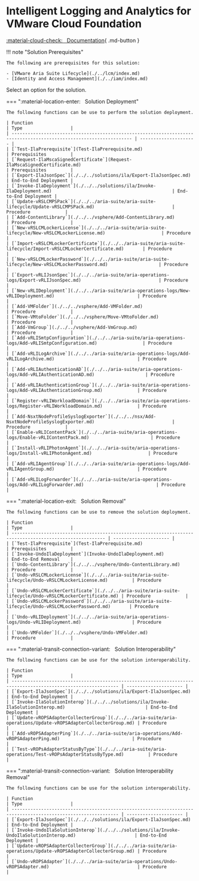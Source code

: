 # Intelligent Logging and Analytics for VMware Cloud Foundation

[:material-cloud-check: &nbsp; Documentation][solution]{ .md-button }

!!! note "Solution Prerequisites"

    The following are prerequisites for this solution:

    - [VMware Aria Suite Lifecycle](./../lcm/index.md)
    - [Identity and Access Management](./../iam/index.md)

Select an option for the solution.

=== ":material-location-enter: &nbsp; Solution Deployment"

    The following functions can be use to perform the solution deployment.

    | Function                                                                                                            | Type                  |
    | ------------------------------------------------------------------------------------------------------------------- | --------------------- |
    | [`Test-IlaPrerequisite`](Test-IlaPrerequisite.md)                                                                   | Prerequisites         |
    | [`Request-IlaMscaSignedCertificate`](Request-IlaMscaSignedCertificate.md)                                           | Prerequisites         |
    | [`Export-IlaJsonSpec`](./../../solutions/ila/Export-IlaJsonSpec.md)                                                 | End-to-End Deployment |
    | [`Invoke-IlaDeployment`](./../../solutions/ila/Invoke-IlaDeployment.md)                                             | End-to-End Deployment |
    | [`Update-vRSLCMPSPack`](./../../aria-suite/aria-suite-lifecycle/Update-vRSLCMPSPack.md)                             | Procedure             |
    | [`Add-ContentLibrary`](./../../vsphere/Add-ContentLibrary.md)                                                       | Procedure             |
    | [`New-vRSLCMLockerLicense`](./../../aria-suite/aria-suite-lifecycle/New-vRSLCMLockerLicense.md)                     | Procedure             |
    | [`Import-vRSLCMLockerCertificate`](./../../aria-suite/aria-suite-lifecycle/Import-vRSLCMLockerCertificate.md)       | Procedure             |
    | [`New-vRSLCMLockerPassword`](./../../aria-suite/aria-suite-lifecycle/New-vRSLCMLockerPassword.md)                   | Procedure             |
    | [`Export-vRLIJsonSpec`](./../../aria-suite/aria-operations-logs/Export-vRLIJsonSpec.md)                             | Procedure             |
    | [`New-vRLIDeployment`](./../../aria-suite/aria-operations-logs/New-vRLIDeployment.md)                               | Procedure             |
    | [`Add-VMFolder`](./../../vsphere/Add-VMFolder.md)                                                                   | Procedure             |
    | [`Move-VMtoFolder`](./../../vsphere/Move-VMtoFolder.md)                                                             | Procedure             |
    | [`Add-VmGroup`](./../../vsphere/Add-VmGroup.md)                                                                     | Procedure             |
    | [`Add-vRLISmtpConfiguration`](./../../aria-suite/aria-operations-logs/Add-vRLISmtpConfiguration.md)                 | Procedure             |
    | [`Add-vRLILogArchive`](./../../aria-suite/aria-operations-logs/Add-vRLILogArchive.md)                               | Procedure             |
    | [`Add-vRLIAuthenticationAD`](./../../aria-suite/aria-operations-logs/Add-vRLIAuthenticationAD.md)                   | Procedure             |
    | [`Add-vRLIAuthenticationGroup`](./../../aria-suite/aria-operations-logs/Add-vRLIAuthenticationGroup.md)             | Procedure             |
    | [`Register-vRLIWorkloadDomain`](./../../aria-suite/aria-operations-logs/Register-vRLIWorkloadDomain.md)             | Procedure             |
    | [`Add-NsxtNodeProfileSyslogExporter`](./../../nsx/Add-NsxtNodeProfileSyslogExporter.md)                             | Procedure             |
    | [`Enable-vRLIContentPack`](./../../aria-suite/aria-operations-logs/Enable-vRLIContentPack.md)                       | Procedure             |
    | [`Install-vRLIPhotonAgent`](./../../aria-suite/aria-operations-logs/Install-vRLIPhotonAgent.md)                     | Procedure             |
    | [`Add-vRLIAgentGroup`](./../../aria-suite/aria-operations-logs/Add-vRLIAgentGroup.md)                               | Procedure             |
    | [`Add-vRLILogForwarder`](./../../aria-suite/aria-operations-logs/Add-vRLILogForwarder.md)                           | Procedure             |

=== ":material-location-exit: &nbsp; Solution Removal"

    The following functions can be use to remove the solution deployment.

    | Function                                                                                                  | Type                  |
    | --------------------------------------------------------------------------------------------------------- | --------------------- |
    | [`Test-IlaPrerequisite`](Test-IlaPrerequisite.md)                                                         | Prerequisites         |
    | [`Invoke-UndoIlaDeployment`](Invoke-UndoIlaDeployment.md)                                                 | End-to-End Removal    |
    | [`Undo-ContentLibrary`](./../../vsphere/Undo-ContentLibrary.md)                                           | Procedure             |
    | [`Undo-vRSLCMLockerLicense`](./../../aria-suite/aria-suite-lifecycle/Undo-vRSLCMLockerLicense.md)         | Procedure             |
    | [`Undo-vRSLCMLockerCertificate`](./../../aria-suite/aria-suite-lifecycle/Undo-vRSLCMLockerCertificate.md) | Procedure             |
    | [`Undo-vRSLCMLockerPassword`](./../../aria-suite/aria-suite-lifecycle/Undo-vRSLCMLockerPassword.md)       | Procedure             |
    | [`Undo-vRLIDeployment`](./../../aria-suite/aria-operations-logs/Undo-vRLIDeployment.md)                   | Procedure             |
    | [`Undo-VMFolder`](./../../vsphere/Undo-VMFolder.md)                                                       | Procedure             |

=== ":material-transit-connection-variant: &nbsp; Solution Interoperability"

    The following functions can be use for the solution interoperability.

    | Function                                                                                                       | Type                  |
    | -------------------------------------------------------------------------------------------------------------- | --------------------- |
    | [`Export-IlaJsonSpec`](./../../solutions/ila/Export-IlaJsonSpec.md)                                            | End-to-End Deployment |
    | [`Invoke-IlaSolutionInterop`](./../../solutions/ila/Invoke-IlaSolutionInterop.md)                              | End-to-End Deployment |
    | [`Update-vROPSAdapterCollecterGroup`](./../../aria-suite/aria-operations/Update-vROPSAdapterCollecterGroup.md) | Procedure             |
    | [`Add-vROPSAdapterPing`](./../../aria-suite/aria-operations/Add-vROPSAdapterPing.md)                           | Procedure             |
    | [`Test-vROPsAdapterStatusByType`](./../../aria-suite/aria-operations/Test-vROPsAdapterStatusByType.md)         | Procedure             |

=== ":material-transit-connection-variant: &nbsp; Solution Interoperability Removal"

    The following functions can be use for the solution interoperability.

    | Function                                                                                                       | Type                  |
    | -------------------------------------------------------------------------------------------------------------- | --------------------- |
    | [`Export-IlaJsonSpec`](./../../solutions/ila/Export-IlaJsonSpec.md)                                            | End-to-End Deployment |
    | [`Invoke-UndoIlaSolutionInterop`](./../../solutions/ila/Invoke-UndoIlaSolutionInterop.md)                      | End-to-End Deployment |
    | [`Update-vROPSAdapterCollecterGroup`](./../../aria-suite/aria-operations/Update-vROPSAdapterCollecterGroup.md) | Procedure             |
    | [`Undo-vROPSAdapter`](./../../aria-suite/aria-operations/Undo-vROPSAdapter.md)                                 | Procedure             |

[solution]: https://docs.vmware.com/en/VMware-Cloud-Foundation/services/vcf-intelligent-logging-and-analytics-v1/GUID-42022E8E-7C84-4864-AE49-69D016EF5600.html
